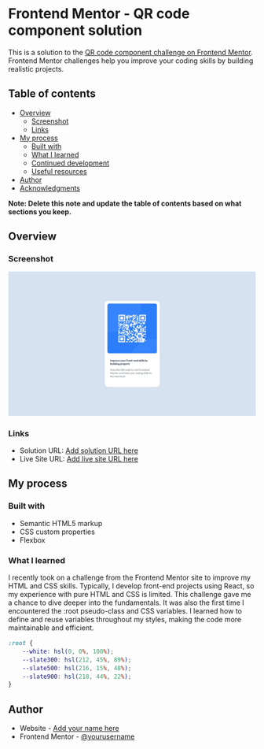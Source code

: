 # Frontend Mentor - QR code component solution

This is a solution to the [QR code component challenge on Frontend Mentor](https://www.frontendmentor.io/challenges/qr-code-component-iux_sIO_H). Frontend Mentor challenges help you improve your coding skills by building realistic projects. 

## Table of contents

- [Overview](#overview)
  - [Screenshot](#screenshot)
  - [Links](#links)
- [My process](#my-process)
  - [Built with](#built-with)
  - [What I learned](#what-i-learned)
  - [Continued development](#continued-development)
  - [Useful resources](#useful-resources)
- [Author](#author)
- [Acknowledgments](#acknowledgments)

**Note: Delete this note and update the table of contents based on what sections you keep.**

## Overview

### Screenshot

![](qr-code-screenshot.jpg)


### Links

- Solution URL: [Add solution URL here](https://your-solution-url.com)
- Live Site URL: [Add live site URL here](https://your-live-site-url.com)

## My process

### Built with

- Semantic HTML5 markup
- CSS custom properties
- Flexbox


### What I learned

I recently took on a challenge from the Frontend Mentor site to improve my HTML and CSS skills. Typically, I develop front-end projects using React, so my experience with pure HTML and CSS is limited. This challenge gave me a chance to dive deeper into the fundamentals. It was also the first time I encountered the :root pseudo-class and CSS variables. I learned how to define and reuse variables throughout my styles, making the code more maintainable and efficient.

```css
:root {
	--white: hsl(0, 0%, 100%);
	--slate300: hsl(212, 45%, 89%);
	--slate500: hsl(216, 15%, 48%);
	--slate900: hsl(218, 44%, 22%);
}
```


## Author

- Website - [Add your name here](https://www.your-site.com)
- Frontend Mentor - [@yourusername](https://www.frontendmentor.io/profile/yourusername)
